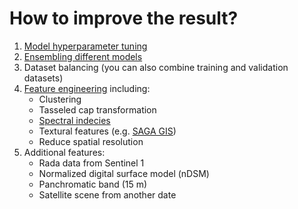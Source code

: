 # How to improve the result?

1. [Model hyperparameter tuning](https://en.wikipedia.org/wiki/Hyperparameter_optimization)
2. [Ensembling different models](https://en.wikipedia.org/wiki/Ensemble_learning)
3. Dataset balancing (you can also combine training and validation datasets)
4. [Feature engineering](https://en.wikipedia.org/wiki/Feature_engineering) including:
    * Clustering
    * Tasseled cap transformation
    * [Spectral indecies](https://www.indexdatabase.de)
    * Textural features (e.g. [SAGA GIS](https://saga-gis.sourceforge.io/saga_tool_doc/9.1.1/imagery_tools_11.html))
    * Reduce spatial resolution
5. Additional features:
   * Rada data from Sentinel 1
   * Normalized digital surface model (nDSM)
   * Panchromatic band (15 m)
   * Satellite scene from another date
